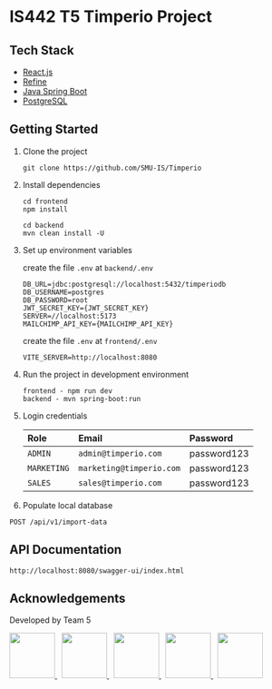# IS442 T5 Timperio Project

## Tech Stack

- [React.js](https://react.dev)
- [Refine](https://refine.dev)
- [Java Spring Boot](https://spring.io/projects/spring-boot)
- [PostgreSQL](https://www.postgresql.org)

## Getting Started

1. Clone the project

   ```
   git clone https://github.com/SMU-IS/Timperio
   ```

2. Install dependencies

   ```
   cd frontend
   npm install
   ```

   ```
   cd backend
   mvn clean install -U
   ```

3. Set up environment variables

   create the file `.env` at `backend/.env`

   ```
   DB_URL=jdbc:postgresql://localhost:5432/timperiodb
   DB_USERNAME=postgres
   DB_PASSWORD=root
   JWT_SECRET_KEY={JWT_SECRET_KEY}
   SERVER=//localhost:5173
   MAILCHIMP_API_KEY={MAILCHIMP_API_KEY}
   ```

   create the file `.env` at `frontend/.env`

   ```
   VITE_SERVER=http://localhost:8080
   ```

4. Run the project in development environment

   ```
   frontend - npm run dev
   backend - mvn spring-boot:run
   ```

5. Login credentials

    | Role        | Email                  | Password        |
    | :--------   | :-------               | :-------------- |
    | `ADMIN`     | `admin@timperio.com`     | password123     |
    | `MARKETING` | `marketing@timperio.com` | password123     |
    | `SALES`     | `sales@timperio.com`     | password123     |

6. Populate local database

  ```http
  POST /api/v1/import-data
  ```

## API Documentation

```
http://localhost:8080/swagger-ui/index.html
```

## Acknowledgements

Developed by Team 5

<a href="https://www.linkedin.com/in/joshydavid/">
  <img src="https://github.com/user-attachments/assets/4dfe0c89-8ced-4e08-bcf3-6261bdbb956d" width="80">
</a> &nbsp;

<a href="https://www.linkedin.com/in/derricklkh/">
  <img src="https://github.com/user-attachments/assets/2db4b711-b7d0-4368-8d12-6449c3fa2aa2" width="80">
</a> &nbsp;

<a href="https://www.linkedin.com/in/shawn-ng-yh/">
  <img src="https://github.com/user-attachments/assets/6bd4f3a7-6784-402a-b891-03d91e15d705" width="80">
</a> &nbsp;

<a href="https://www.linkedin.com/in/ivynyak/">
  <img src="https://github.com/user-attachments/assets/24522f87-6fb8-4b48-94d8-8022eb571e96" width="80">
</a> &nbsp;

<a href="https://www.linkedin.com/in/liawjunyi/">
  <img src="https://github.com/user-attachments/assets/24522f87-6fb8-4b48-94d8-8022eb571e96" width="80">
</a>
